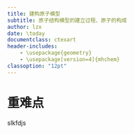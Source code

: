 ```yaml
---
title: 建构原子模型
subtitle: 原子结构模型的建立过程、原子的构成
author: lzx
date: \today
documentclass: ctexart
header-includes:
    - \usepackage{geometry}
    - \usepackage[version=4]{mhchem}
classoption: "12pt"
---
```


# 重难点

slkfdjs












